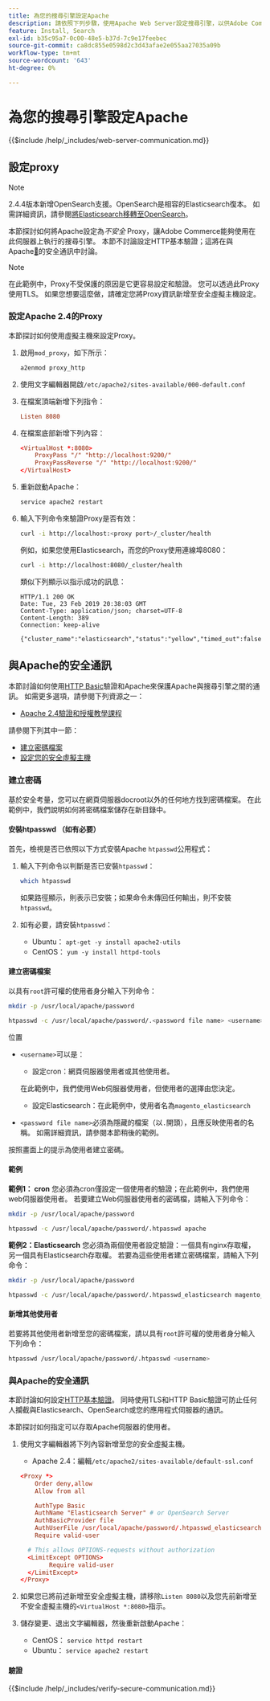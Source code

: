 ```yaml
---
title: 為您的搜尋引擎設定Apache
description: 請依照下列步驟，使用Apache Web Server設定搜尋引擎，以供Adobe Commerce的內部部署安裝。
feature: Install, Search
exl-id: b35c95a7-0c00-48e5-b37d-7c9e17feebec
source-git-commit: ca8dc855e0598d2c3d43afae2e055aa27035a09b
workflow-type: tm+mt
source-wordcount: '643'
ht-degree: 0%

---
```


# 為您的搜尋引擎設定Apache

{{$include /help/_includes/web-server-communication.md}}

## 設定proxy

>[!NOTE]
>
>2.4.4版本新增OpenSearch支援。OpenSearch是相容的Elasticsearch復本。 如需詳細資訊，請參閱[將Elasticsearch移轉至OpenSearch](../../../upgrade/prepare/opensearch-migration.md)。

本節探討如何將Apache設定為&#x200B;*不安全* Proxy，讓Adobe Commerce能夠使用在此伺服器上執行的搜尋引擎。 本節不討論設定HTTP基本驗證；這將在與Apache[&#128279;](#secure-communication-with-apache)的安全通訊中討論。

>[!NOTE]
>
>在此範例中，Proxy不受保護的原因是它更容易設定和驗證。 您可以透過此Proxy使用TLS。 如果您想要這麼做，請確定您將Proxy資訊新增至安全虛擬主機設定。

### 設定Apache 2.4的Proxy

本節探討如何使用虛擬主機來設定Proxy。

1. 啟用`mod_proxy`，如下所示：

   ```bash
   a2enmod proxy_http
   ```

1. 使用文字編輯器開啟`/etc/apache2/sites-available/000-default.conf`
1. 在檔案頂端新增下列指令：

   ```conf
   Listen 8080
   ```

1. 在檔案底部新增下列內容：

   ```conf
   <VirtualHost *:8080>
       ProxyPass "/" "http://localhost:9200/"
       ProxyPassReverse "/" "http://localhost:9200/"
   </VirtualHost>
   ```

1. 重新啟動Apache：

   ```bash
   service apache2 restart
   ```

1. 輸入下列命令來驗證Proxy是否有效：

   ```bash
   curl -i http://localhost:<proxy port>/_cluster/health
   ```

   例如，如果您使用Elasticsearch，而您的Proxy使用連線埠8080：

   ```bash
   curl -i http://localhost:8080/_cluster/health
   ```

   類似下列顯示以指示成功的訊息：

   ```
   HTTP/1.1 200 OK
   Date: Tue, 23 Feb 2019 20:38:03 GMT
   Content-Type: application/json; charset=UTF-8
   Content-Length: 389
   Connection: keep-alive
   
   {"cluster_name":"elasticsearch","status":"yellow","timed_out":false,"number_of_nodes":1,"number_of_data_nodes":1,"active_primary_shards":5,"active_shards":5,"relocating_shards":0,"initializing_shards":0,"unassigned_shards":5,"delayed_unassigned_shards":0,"number_of_pending_tasks":0,"number_of_in_flight_fetch":0,"task_max_waiting_in_queue_millis":0,"active_shards_percent_as_number":50.0}
   ```

## 與Apache的安全通訊

本節討論如何使用[HTTP Basic](https://datatracker.ietf.org/doc/html/rfc2617)驗證和Apache來保護Apache與搜尋引擎之間的通訊。 如需更多選項，請參閱下列資源之一：

* [Apache 2.4驗證和授權教學課程](https://httpd.apache.org/docs/2.4/howto/auth.html)

請參閱下列其中一節：

* [建立密碼檔案](#create-a-password)
* [設定您的安全虛擬主機](#secure-communication-with-apache)

### 建立密碼

基於安全考量，您可以在網頁伺服器docroot以外的任何地方找到密碼檔案。 在此範例中，我們說明如何將密碼檔案儲存在新目錄中。

#### 安裝htpasswd （如有必要）

首先，檢視是否已依照以下方式安裝Apache `htpasswd`公用程式：

1. 輸入下列命令以判斷是否已安裝`htpasswd`：

   ```bash
   which htpasswd
   ```

   如果路徑顯示，則表示已安裝；如果命令未傳回任何輸出，則不安裝`htpasswd`。

1. 如有必要，請安裝`htpasswd`：

   * Ubuntu： `apt-get -y install apache2-utils`
   * CentOS： `yum -y install httpd-tools`

#### 建立密碼檔案

以具有`root`許可權的使用者身分輸入下列命令：

```bash
mkdir -p /usr/local/apache/password
```

```bash
htpasswd -c /usr/local/apache/password/.<password file name> <username>
```

位置

* `<username>`可以是：

   * 設定cron：網頁伺服器使用者或其他使用者。

  在此範例中，我們使用Web伺服器使用者，但使用者的選擇由您決定。

   * 設定Elasticsearch：在此範例中，使用者名為`magento_elasticsearch`

* `<password file name>`必須為隱藏的檔案（以`.`開頭），且應反映使用者的名稱。 如需詳細資訊，請參閱本節稍後的範例。

按照畫面上的提示為使用者建立密碼。

#### 範例

**範例1： cron**
您必須為cron僅設定一個使用者的驗證；在此範例中，我們使用web伺服器使用者。 若要建立Web伺服器使用者的密碼檔，請輸入下列命令：

```bash
mkdir -p /usr/local/apache/password
```

```bash
htpasswd -c /usr/local/apache/password/.htpasswd apache
```

**範例2：Elasticsearch**
您必須為兩個使用者設定驗證：一個具有nginx存取權，另一個具有Elasticsearch存取權。 若要為這些使用者建立密碼檔案，請輸入下列命令：

```bash
mkdir -p /usr/local/apache/password
```

```bash
htpasswd -c /usr/local/apache/password/.htpasswd_elasticsearch magento_elasticsearch
```

#### 新增其他使用者

若要將其他使用者新增至您的密碼檔案，請以具有`root`許可權的使用者身分輸入下列命令：

```bash
htpasswd /usr/local/apache/password/.htpasswd <username>
```

### 與Apache的安全通訊

本節討論如何設定[HTTP基本驗證](https://httpd.apache.org/docs/2.2/howto/auth.html)。 同時使用TLS和HTTP Basic驗證可防止任何人攔截與Elasticsearch、OpenSearch或您的應用程式伺服器的通訊。

本節探討如何指定可以存取Apache伺服器的使用者。

1. 使用文字編輯器將下列內容新增至您的安全虛擬主機。

   * Apache 2.4：編輯`/etc/apache2/sites-available/default-ssl.conf`

   ```conf
   <Proxy *>
       Order deny,allow
       Allow from all
   
       AuthType Basic
       AuthName "Elasticsearch Server" # or OpenSearch Server
       AuthBasicProvider file
       AuthUserFile /usr/local/apache/password/.htpasswd_elasticsearch
       Require valid-user
   
     # This allows OPTIONS-requests without authorization
     <LimitExcept OPTIONS>
           Require valid-user
     </LimitExcept>
   </Proxy>
   ```

1. 如果您已將前述新增至安全虛擬主機，請移除`Listen 8080`以及您先前新增至不安全虛擬主機的`<VirtualHost *:8080>`指示。

1. 儲存變更、退出文字編輯器，然後重新啟動Apache：

   * CentOS： `service httpd restart`
   * Ubuntu： `service apache2 restart`

#### 驗證

{{$include /help/_includes/verify-secure-communication.md}}
